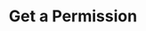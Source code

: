 ---
title: Get a Permission
excerpt: Retrieve a Permission
api:
  file: api_gateway_swagger.json
  operationId: get_api-v2-permissions-permissionid
hidden: false
---